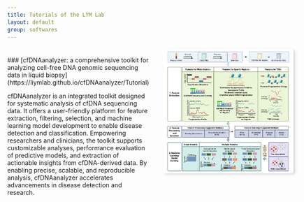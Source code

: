 ```yaml
---
title: Tutorials of the LYM Lab
layout: default
group: softwares
---
```



<div style="display: flex; gap: 30px; align-items: flex-start; margin: 20px 0;">

<div style="flex: 3;">
<br>
### [cfDNAanalyzer: a comprehensive toolkit for analyzing cell-free DNA genomic sequencing data in liquid biopsy](https://liymlab.github.io/cfDNAanalyzer/Tutorial)

<!-- <a href='https://github.com/LiymLab/cfDNAanalyzer' class="btn btn-primary">View on GitHub</a> -->

cfDNAanalyzer is an integrated toolkit designed for systematic analysis of cfDNA sequencing data. It offers a user-friendly platform for feature extraction, filtering, selection, and machine learning model development to enable disease detection and classification. Empowering researchers and clinicians, the toolkit supports customizable analyses, performance evaluation of predictive models, and extraction of actionable insights from cfDNA-derived data. By enabling precise, scalable, and reproducible analysis, cfDNAanalyzer accelerates advancements in disease detection and research.
</div>

<div style="flex: 1; min-width: 300px;">
<img 
    style="border-radius: 5px; 
           box-shadow: 4px 2px 4px rgba(0,0,0,0.1), 4px 4px 10px rgba(0,0,0,0.05);
           width: 100%;
           height: auto;"
    src="/cfDNAanalyzer/Figures/cfDNAanalyzer.png" 
    alt="cfDNAanalyzer toolkit diagram">
</div>

</div>

